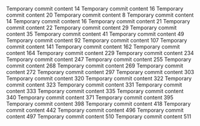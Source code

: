Temporary commit content 14
Temporary commit content 16
Temporary commit content 20
Temporary commit content 8
Temporary commit content 14
Temporary commit content 16
Temporary commit content 21
Temporary commit content 22
Temporary commit content 29
Temporary commit content 35
Temporary commit content 41
Temporary commit content 49
Temporary commit content 92
Temporary commit content 107
Temporary commit content 141
Temporary commit content 162
Temporary commit content 164
Temporary commit content 229
Temporary commit content 234
Temporary commit content 247
Temporary commit content 255
Temporary commit content 268
Temporary commit content 269
Temporary commit content 272
Temporary commit content 297
Temporary commit content 303
Temporary commit content 320
Temporary commit content 322
Temporary commit content 323
Temporary commit content 331
Temporary commit content 333
Temporary commit content 335
Temporary commit content 340
Temporary commit content 371
Temporary commit content 395
Temporary commit content 398
Temporary commit content 418
Temporary commit content 442
Temporary commit content 496
Temporary commit content 497
Temporary commit content 510
Temporary commit content 511
